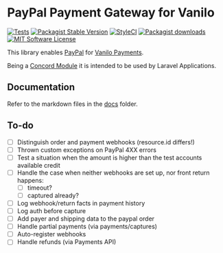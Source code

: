 # PayPal Payment Gateway for Vanilo

[![Tests](https://img.shields.io/github/actions/workflow/status/vanilophp/paypal/tests.yml?branch=master&style=flat-square)](https://github.com/vanilophp/paypal/actions?query=workflow%3Atests)
[![Packagist Stable Version](https://img.shields.io/packagist/v/vanilo/paypal.svg?style=flat-square&label=stable)](https://packagist.org/packages/vanilo/paypal)
[![StyleCI](https://styleci.io/repos/344426533/shield?branch=master)](https://styleci.io/repos/344426533)
[![Packagist downloads](https://img.shields.io/packagist/dt/vanilo/paypal.svg?style=flat-square)](https://packagist.org/packages/vanilo/paypal)
[![MIT Software License](https://img.shields.io/badge/license-MIT-blue.svg?style=flat-square)](LICENSE)

This library enables [PayPal](https://developer.paypal.com/docs/business/checkout/server-side-api-calls/)
for [Vanilo Payments](https://vanilo.io/docs/master/payments).

Being a [Concord Module](https://konekt.dev/concord/1.x/modules) it is intended to be used by
Laravel Applications.

## Documentation

Refer to the markdown files in the [docs](docs/) folder.

## To-do

- [ ] Distinguish order and payment webhooks (resource.id differs!)
- [ ] Thrown custom exceptions on PayPal 4XX errors
- [ ] Test a situation when the amount is higher than the test accounts available credit
- [ ] Handle the case when neither webhooks are set up, nor front return happens:
    - [ ] timeout?
    - [ ] captured already?
- [ ] Log webhook/return facts in payment history
- [ ] Log auth before capture
- [ ] Add payer and shipping data to the paypal order
- [ ] Handle partial payments (via payments/captures)
- [ ] Auto-register webhooks
- [ ] Handle refunds (via Payments API)
